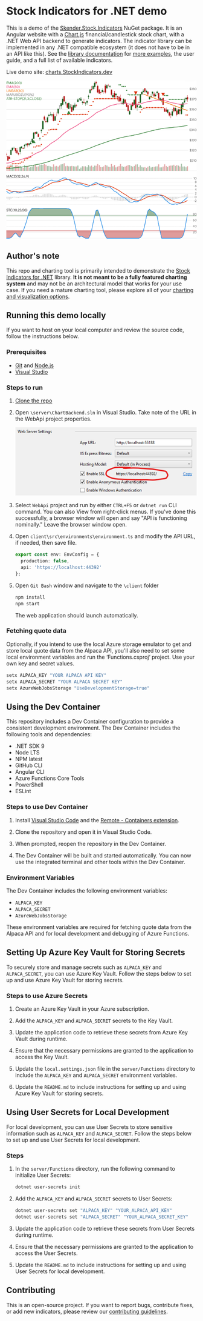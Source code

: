 # Stock Indicators for .NET demo

This is a demo of the [Skender.Stock.Indicators](https://www.nuget.org/packages/Skender.Stock.Indicators) NuGet package.  It is an Angular website with a [Chart.js](https://github.com/chartjs/chartjs-chart-financial) financial/candlestick stock chart, with a .NET Web API backend to generate indicators.  The indicator library can be implemented in any .NET compatible ecosystem (it does not have to be in an API like this).  See the [library documentation](https://dotnet.stockindicators.dev) for [more examples](https://dotnet.stockindicators.dev/examples), the user guide, and a full list of available indicators.

Live demo site: [charts.StockIndicators.dev](https://charts.stockindicators.dev/)

![image](https://raw.githubusercontent.com/DaveSkender/Stock.Indicators/main/docs/examples.webp)

## Author's note

This repo and charting tool is primarily intended to demonstrate the [Stock Indicators for .NET](https://dotnet.stockindicators.dev) library.  **It is not meant to be a fully featured charting system** and may not be an architectural model that works for your use case.  If you need a mature charting tool, please explore all of your [charting and visualization options](https://github.com/DaveSkender/Stock.Indicators/discussions/430).

## Running this demo locally

If you want to host on your local computer and review the source code, follow the instructions below.

### Prerequisites

- [Git](https://git-scm.com/) and [Node.js](https://nodejs.org/)
- [Visual Studio](http://visualstudio.com)

### Steps to run

1. [Clone the repo](https://help.github.com/en/github/creating-cloning-and-archiving-repositories/cloning-a-repository)

2. Open `\server\ChartBackend.sln` in Visual Studio.  Take note of the URL in the WebApi project properties.

    ![WebApi Properties ><](client/src/assets/server-port.png)

3. Select `WebApi` project and run by either `CTRL+F5` or `dotnet run` CLI command.  You can also View from right-click menus.  If you've done this successfully, a browser window will open and say "API is functioning nominally."  Leave the browser window open.

4. Open `client\src\environments\environment.ts` and modify the API URL, if needed, then save file.

    ```ts
    export const env: EnvConfig = {
      production: false,
      api: 'https://localhost:44392'
    };
    ```

5. Open `Git Bash` window and navigate to the `\client` folder

    ``` bash
    npm install
    npm start
    ```

    The web application should launch automatically.

### Fetching quote data

Optionally, if you intend to use the local Azure storage emulator to get and store local quote data from the Alpaca API, you'll also need to set some local environment variables and run the ‘Functions.csproj‘ project.  Use your own key and secret values.

``` bash
setx ALPACA_KEY "YOUR ALPACA API KEY"
setx ALPACA_SECRET "YOUR ALPACA SECRET KEY"
setx AzureWebJobsStorage "UseDevelopmentStorage=true"
```

## Using the Dev Container

This repository includes a Dev Container configuration to provide a consistent development environment. The Dev Container includes the following tools and dependencies:

- .NET SDK 9
- Node LTS
- NPM latest
- GitHub CLI
- Angular CLI
- Azure Functions Core Tools
- PowerShell
- ESLint

### Steps to use Dev Container

1. Install [Visual Studio Code](https://code.visualstudio.com/) and the [Remote - Containers extension](https://marketplace.visualstudio.com/items?itemName=ms-vscode-remote.remote-containers).

2. Clone the repository and open it in Visual Studio Code.

3. When prompted, reopen the repository in the Dev Container.

4. The Dev Container will be built and started automatically. You can now use the integrated terminal and other tools within the Dev Container.

### Environment Variables

The Dev Container includes the following environment variables:

- `ALPACA_KEY`
- `ALPACA_SECRET`
- `AzureWebJobsStorage`

These environment variables are required for fetching quote data from the Alpaca API and for local development and debugging of Azure Functions.

## Setting Up Azure Key Vault for Storing Secrets

To securely store and manage secrets such as `ALPACA_KEY` and `ALPACA_SECRET`, you can use Azure Key Vault. Follow the steps below to set up and use Azure Key Vault for storing secrets.

### Steps to use Azure Secrets

1. Create an Azure Key Vault in your Azure subscription.

2. Add the `ALPACA_KEY` and `ALPACA_SECRET` secrets to the Key Vault.

3. Update the application code to retrieve these secrets from Azure Key Vault during runtime.

4. Ensure that the necessary permissions are granted to the application to access the Key Vault.

5. Update the `local.settings.json` file in the `server/Functions` directory to include the `ALPACA_KEY` and `ALPACA_SECRET` environment variables.

6. Update the `README.md` to include instructions for setting up and using Azure Key Vault for storing secrets.

## Using User Secrets for Local Development

For local development, you can use User Secrets to store sensitive information such as `ALPACA_KEY` and `ALPACA_SECRET`. Follow the steps below to set up and use User Secrets for local development.

### Steps

1. In the `server/Functions` directory, run the following command to initialize User Secrets:

    ```bash
    dotnet user-secrets init
    ```

2. Add the `ALPACA_KEY` and `ALPACA_SECRET` secrets to User Secrets:

    ```bash
    dotnet user-secrets set "ALPACA_KEY" "YOUR_ALPACA_API_KEY"
    dotnet user-secrets set "ALPACA_SECRET" "YOUR_ALPACA_SECRET_KEY"
    ```

3. Update the application code to retrieve these secrets from User Secrets during runtime.

4. Ensure that the necessary permissions are granted to the application to access the User Secrets.

5. Update the `README.md` to include instructions for setting up and using User Secrets for local development.

## Contributing

This is an open-source project.  If you want to report bugs, contribute fixes, or add new indicators, please review our [contributing guidelines](docs/CONTRIBUTING.md).
